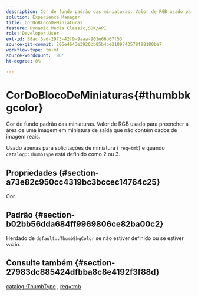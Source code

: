 ```yaml
---
description: Cor de fundo padrão das miniaturas. Valor de RGB usado para preencher a área de uma imagem em miniatura de saída que não contém dados de imagem reais.
solution: Experience Manager
title: CorDoBlocoDeMiniaturas
feature: Dynamic Media Classic,SDK/API
role: Developer,User
exl-id: 88acf5ad-2973-42f9-9aaa-901e66b07f53
source-git-commit: 206e4643e3926cb85b4be2189743578f88180be7
workflow-type: tm+mt
source-wordcount: '80'
ht-degree: 0%

---
```


# CorDoBlocoDeMiniaturas{#thumbbkgcolor}

Cor de fundo padrão das miniaturas. Valor de RGB usado para preencher a área de uma imagem em miniatura de saída que não contém dados de imagem reais.

Usado apenas para solicitações de miniatura ( `req=tmb`) e quando `catalog::ThumbType` está definido como 2 ou 3.

## Propriedades {#section-a73e82c950cc4319bc3bccec14764c25}

Cor.

## Padrão {#section-b02bb56dda684ff9969806ce82ba00c2}

Herdado de `default::ThumbBkgColor` se não estiver definido ou se estiver vazio.

## Consulte também {#section-27983dc885424dfbba8c8e4192f3f88d}

[catalog::ThumbType](../../../../../is-api/image-catalog/image-serving-api-ref/c-image-catalog-reference/c-image-svg-data-reference/c-image-data-reference/r-thumbtype-cat.md#reference-41149ddffc8749cba2f8d9c8e2611e03) , [req=tmb](../../../../../is-api/http-ref/image-serving-api-ref/c-http-protocol-reference/c-command-reference/r-req/r-req.md#reference-907cdb4a97034db7ad94695f25552e76)
